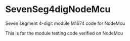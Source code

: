 # SevenSeg4digNodeMcu
Seven segment 4-digit module M1674  code for NodeMcu 

This is for the module testing code verified on NodeMcu
